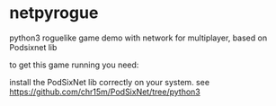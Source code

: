 # netpyrogue
python3 roguelike game demo with network for multiplayer, based on Podsixnet lib

to get this game running you need:

install the PodSixNet lib correctly on your system. see https://github.com/chr15m/PodSixNet/tree/python3


